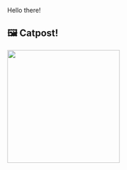Hello there!



## 🖼️ Catpost!

<sub>
    <img src="https://cdn2.thecatapi.com/images/eh7.jpg" height="256">
</sub>

